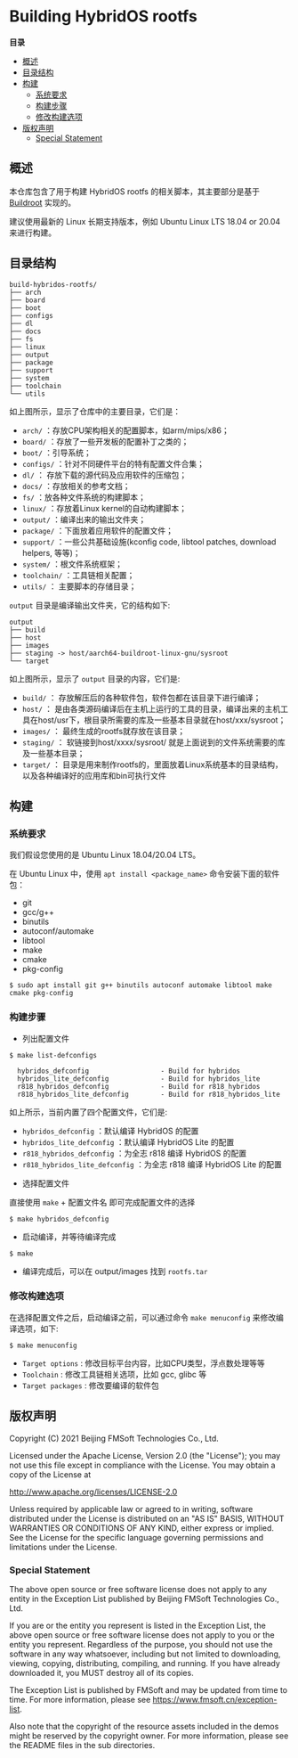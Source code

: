 # Building HybridOS rootfs

**目录**

- [概述](#概述)
- [目录结构](#目录结构)
- [构建](#构建)
   + [系统要求](#系统要求)
   + [构建步骤](#构建步骤)
   + [修改构建选项](#修改构建选项)
- [版权声明](#版权声明)
   + [Special Statement](#special-statement)


## 概述

本仓库包含了用于构建 HybridOS rootfs 的相关脚本，其主要部分是基于 [Buildroot](https://www.buildroot.org/) 实现的。

建议使用最新的 Linux 长期支持版本，例如 Ubuntu Linux LTS 18.04 or 20.04 来进行构建。

## 目录结构

```
build-hybridos-rootfs/
├── arch
├── board
├── boot
├── configs
├── dl
├── docs
├── fs
├── linux
├── output
├── package
├── support
├── system
├── toolchain
└── utils
```

如上图所示，显示了仓库中的主要目录，它们是：

- `arch/` ：存放CPU架构相关的配置脚本，如arm/mips/x86；
- `board/` ：存放了一些开发板的配置补丁之类的；
- `boot/` ：引导系统；
- `configs/` ：针对不同硬件平台的特有配置文件合集；
- `dl/` ： 存放下载的源代码及应用软件的压缩包；
- `docs/` ：存放相关的参考文档；
- `fs/` ：放各种文件系统的构建脚本；
- `linux/` ：存放着Linux kernel的自动构建脚本；
- `output/` ：编译出来的输出文件夹；
- `package/` ：下面放着应用软件的配置文件；
- `support/` ：一些公共基础设施(kconfig code, libtool patches, download helpers, 等等)；
- `system/` ：根文件系统框架；
- `toolchain/` ：工具链相关配置；
- `utils/` ： 主要脚本的存储目录；


`output` 目录是编译输出文件夹，它的结构如下:

```
output
├── build
├── host
├── images
├── staging -> host/aarch64-buildroot-linux-gnu/sysroot
└── target
```

如上图所示，显示了 `output` 目录的内容，它们是:

- `build/` ： 存放解压后的各种软件包，软件包都在该目录下进行编译；
- `host/` ： 是由各类源码编译后在主机上运行的工具的目录，编译出来的主机工具在host/usr下，根目录所需要的库及一些基本目录就在host/xxx/sysroot；
- `images/` ： 最终生成的rootfs就存放在该目录；
- `staging/` ： 软链接到host/xxxx/sysroot/ 就是上面说到的文件系统需要的库及一些基本目录；
- `target/` ： 目录是用来制作rootfs的，里面放着Linux系统基本的目录结构，以及各种编译好的应用库和bin可执行文件

## 构建 

### 系统要求

我们假设您使用的是 Ubuntu Linux 18.04/20.04 LTS。

在 Ubuntu Linux 中，使用 `apt install <package_name>` 命令安装下面的软件包：

* git
* gcc/g++
* binutils
* autoconf/automake
* libtool
* make
* cmake
* pkg-config

```
$ sudo apt install git g++ binutils autoconf automake libtool make cmake pkg-config
```

### 构建步骤

* 列出配置文件

```
$ make list-defconfigs

  hybridos_defconfig                  - Build for hybridos
  hybridos_lite_defconfig             - Build for hybridos_lite
  r818_hybridos_defconfig             - Build for r818_hybridos
  r818_hybridos_lite_defconfig        - Build for r818_hybridos_lite
```

如上所示，当前内置了四个配置文件，它们是:

- `hybridos_defconfig` ：默认编译 HybridOS 的配置
- `hybridos_lite_defconfig` ：默认编译 HybridOS Lite 的配置
- `r818_hybridos_defconfig` ：为全志 r818 编译 HybridOS 的配置
- `r818_hybridos_lite_defconfig` ：为全志 r818 编译 HybridOS Lite 的配置


* 选择配置文件

直接使用 `make` + 配置文件名 即可完成配置文件的选择

```
$ make hybridos_defconfig
```

* 启动编译，并等待编译完成

```
$ make
```
*  编译完成后，可以在 output/images 找到 `rootfs.tar`

### 修改构建选项

在选择配置文件之后，启动编译之前，可以通过命令 `make menuconfig` 来修改编译选项，如下:

```
$ make menuconfig
```

* `Target options` : 修改目标平台内容，比如CPU类型，浮点数处理等等
* `Toolchain` : 修改工具链相关选项，比如 gcc, glibc 等
* `Target packages` : 修改要编译的软件包


## 版权声明

Copyright (C) 2021 Beijing FMSoft Technologies Co., Ltd.

Licensed under the Apache License, Version 2.0 (the "License");
you may not use this file except in compliance with the License.
You may obtain a copy of the License at

   http://www.apache.org/licenses/LICENSE-2.0

Unless required by applicable law or agreed to in writing, software
distributed under the License is distributed on an "AS IS" BASIS,
WITHOUT WARRANTIES OR CONDITIONS OF ANY KIND, either express or implied.
See the License for the specific language governing permissions and
limitations under the License.

### Special Statement

The above open source or free software license does
not apply to any entity in the Exception List published by
Beijing FMSoft Technologies Co., Ltd.

If you are or the entity you represent is listed in the Exception List,
the above open source or free software license does not apply to you
or the entity you represent. Regardless of the purpose, you should not
use the software in any way whatsoever, including but not limited to
downloading, viewing, copying, distributing, compiling, and running.
If you have already downloaded it, you MUST destroy all of its copies.

The Exception List is published by FMSoft and may be updated
from time to time. For more information, please see
<https://www.fmsoft.cn/exception-list>.

Also note that the copyright of the resource assets included in the
demos might be reserved by the copyright owner. For more information,
please see the README files in the sub directories.
